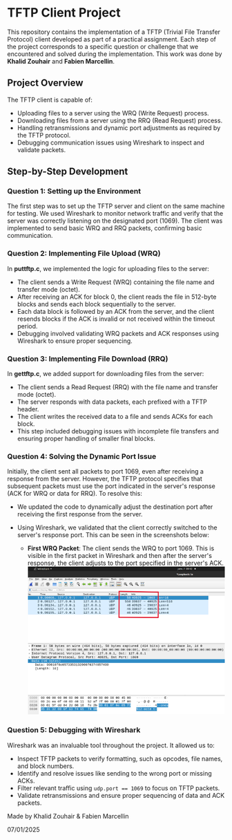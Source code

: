 # TFTP Client Project

This repository contains the implementation of a TFTP (Trivial File Transfer Protocol) client developed as part of a practical assignment. Each step of the project corresponds to a specific question or challenge that we encountered and solved during the implementation. This work was done by **Khalid Zouhair** and **Fabien Marcellin**.

## Project Overview
The TFTP client is capable of:
- Uploading files to a server using the WRQ (Write Request) process.
- Downloading files from a server using the RRQ (Read Request) process.
- Handling retransmissions and dynamic port adjustments as required by the TFTP protocol.
- Debugging communication issues using Wireshark to inspect and validate packets.

## Step-by-Step Development

### **Question 1: Setting up the Environment**
The first step was to set up the TFTP server and client on the same machine for testing. We used Wireshark to monitor network traffic and verify that the server was correctly listening on the designated port (1069). The client was implemented to send basic WRQ and RRQ packets, confirming basic communication.

### **Question 2: Implementing File Upload (WRQ)**
In **puttftp.c**, we implemented the logic for uploading files to the server:
- The client sends a Write Request (WRQ) containing the file name and transfer mode (octet).
- After receiving an ACK for block 0, the client reads the file in 512-byte blocks and sends each block sequentially to the server.
- Each data block is followed by an ACK from the server, and the client resends blocks if the ACK is invalid or not received within the timeout period.
- Debugging involved validating WRQ packets and ACK responses using Wireshark to ensure proper sequencing.

### **Question 3: Implementing File Download (RRQ)**
In **gettftp.c**, we added support for downloading files from the server:
- The client sends a Read Request (RRQ) with the file name and transfer mode (octet).
- The server responds with data packets, each prefixed with a TFTP header.
- The client writes the received data to a file and sends ACKs for each block.
- This step included debugging issues with incomplete file transfers and ensuring proper handling of smaller final blocks.

### **Question 4: Solving the Dynamic Port Issue**
Initially, the client sent all packets to port 1069, even after receiving a response from the server. However, the TFTP protocol specifies that subsequent packets must use the port indicated in the server's response (ACK for WRQ or data for RRQ). To resolve this:
- We updated the code to dynamically adjust the destination port after receiving the first response from the server.
- Using Wireshark, we validated that the client correctly switched to the server's response port. This can be seen in the screenshots below:

  - **First WRQ Packet**: The client sends the WRQ to port 1069. This is visible in the first packet in Wireshark and then after the server's response, the client adjusts to the port specified in the server's ACK. 
    ![Dynamic Port Handling](img/image2.png)

### **Question 5: Debugging with Wireshark**
Wireshark was an invaluable tool throughout the project. It allowed us to:
- Inspect TFTP packets to verify formatting, such as opcodes, file names, and block numbers.
- Identify and resolve issues like sending to the wrong port or missing ACKs.
- Filter relevant traffic using `udp.port == 1069` to focus on TFTP packets.
- Validate retransmissions and ensure proper sequencing of data and ACK packets.


Made by Khalid Zouhair & Fabien Marcellin

07/01/2025
